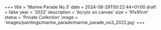 +++
title = 'Marine Parade No.3'
date = 2024-08-29T00:22:44+01:00
draft = false
year = '2022'
description = 'Acrylic on canvas'
size = '91x91cm'
status = 'Private Collection'
image = 'images/paintings/marine_parade/marine_parade_no3_2022.jpg'
+++
